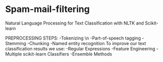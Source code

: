 # Spam-mail-filtering
Natural Language Processing for Text Classification with NLTK and Scikit-learn

PREPROCESSING STEPS:
  -Tokenizing \n
  -Part-of-speech tagging
  -Stemming
  -Chunking 
  -Named entity recognition
To improve our text classification results we use:
-Regular Expressions
-Feature Engineering
-Multiple scikit-learn Classifiers
-Ensemble Methods
